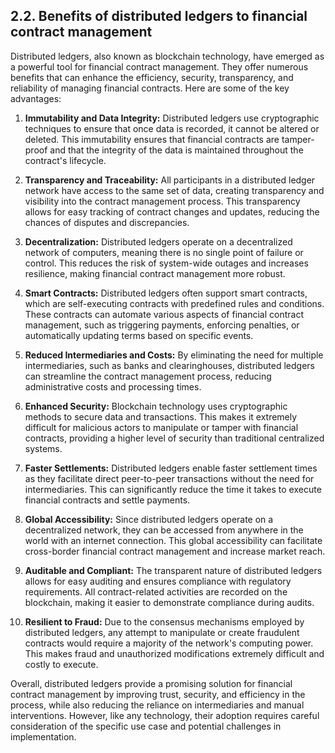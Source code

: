 ## 2.2. Benefits of distributed ledgers to financial contract management

Distributed ledgers, also known as blockchain technology, have emerged as a powerful tool for financial contract management. They offer numerous benefits that can enhance the efficiency, security, transparency, and reliability of managing financial contracts. Here are some of the key advantages:

1. **Immutability and Data Integrity:** Distributed ledgers use cryptographic techniques to ensure that once data is recorded, it cannot be altered or deleted. This immutability ensures that financial contracts are tamper-proof and that the integrity of the data is maintained throughout the contract's lifecycle.

2. **Transparency and Traceability:** All participants in a distributed ledger network have access to the same set of data, creating transparency and visibility into the contract management process. This transparency allows for easy tracking of contract changes and updates, reducing the chances of disputes and discrepancies.

3. **Decentralization:** Distributed ledgers operate on a decentralized network of computers, meaning there is no single point of failure or control. This reduces the risk of system-wide outages and increases resilience, making financial contract management more robust.

4. **Smart Contracts:** Distributed ledgers often support smart contracts, which are self-executing contracts with predefined rules and conditions. These contracts can automate various aspects of financial contract management, such as triggering payments, enforcing penalties, or automatically updating terms based on specific events.

5. **Reduced Intermediaries and Costs:** By eliminating the need for multiple intermediaries, such as banks and clearinghouses, distributed ledgers can streamline the contract management process, reducing administrative costs and processing times.

6. **Enhanced Security:** Blockchain technology uses cryptographic methods to secure data and transactions. This makes it extremely difficult for malicious actors to manipulate or tamper with financial contracts, providing a higher level of security than traditional centralized systems.

7. **Faster Settlements:** Distributed ledgers enable faster settlement times as they facilitate direct peer-to-peer transactions without the need for intermediaries. This can significantly reduce the time it takes to execute financial contracts and settle payments.

8. **Global Accessibility:** Since distributed ledgers operate on a decentralized network, they can be accessed from anywhere in the world with an internet connection. This global accessibility can facilitate cross-border financial contract management and increase market reach.

9. **Auditable and Compliant:** The transparent nature of distributed ledgers allows for easy auditing and ensures compliance with regulatory requirements. All contract-related activities are recorded on the blockchain, making it easier to demonstrate compliance during audits.

10. **Resilient to Fraud:** Due to the consensus mechanisms employed by distributed ledgers, any attempt to manipulate or create fraudulent contracts would require a majority of the network's computing power. This makes fraud and unauthorized modifications extremely difficult and costly to execute.

Overall, distributed ledgers provide a promising solution for financial contract management by improving trust, security, and efficiency in the process, while also reducing the reliance on intermediaries and manual interventions. However, like any technology, their adoption requires careful consideration of the specific use case and potential challenges in implementation.
